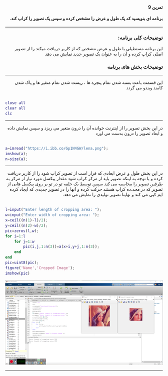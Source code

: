 <div dir="rtl">
 
#### تمرین 9
#### برنامه ای بنویسید که یک طول و عرض را مشخص کرده و سپس یک تصویر را کراپ کند. <br />

***

### توضیحات کلی برنامه:

  این برنامه مستطیلی با طول و عرض مشخص که از کاربر دریافت میکند را از تصویر اصلی کراپ کرده و آن را به عنوان یک تصویر جدید نمایش می دهد

### توضیحات بخش های برنامه
***

 این قسمت باعث بسته شدن تمام پنجره ها ، ریست شدن تمام متغیر ها و پاک شدن کامند ویندو می گردد <br />

</div>

```matlab

close all         
clear all         
clc    

```
***
<div dir="rtl">
 
در این بخش تصویر را از اینترنت خوانده آن را درون متغیر می ریزد و سپس نمایش داده و ابعاد تصویر را درون بدست می اورد


</div>

```matlab

a=imread("https://i.ibb.co/Gp1N4GW/lena.png");   
imshow(a);                                     
n=size(a);        

```
***
<div dir="rtl">
 
در این بخش طول و عرض ابعادی که قرار است از تصویر کراپ شود را از کاربر دریافت کرده و با توجه به اینکه تصویر باید از مرکز کراپ شود مقدار پیکسل مورد نیاز از مرکز به طرفین تصویر را محاسبه می کند سپس توسط یک حلقه تو در تو بر روی پیکسل هایی از تصویر که در محد.ده کراپ هستند حرکت کرده و آنها را در تصویر جدیدی که ایجاد کرده ایم کپی می کند و نهایتا تصویر تولیدی را نمایش می دهد.


</div>

```matlab

l=input("Enter length of cropping area: ");     
w=input("Enter width of cropping area: ");      
x=ceil((n(1)-l)/2);                              
y=ceil((n(2)-w)/2);                              
pic=zeros(l,w);                                
for i=1:l                                      
    for j=1:w                                  
        pic(i,j,1:n(3))=a(x+i,y+j,1:n(3));      
    end
end
pic=uint8(pic);                                
figure('Name','Cropped Image');        
imshow(pic)                                    
```
![alt text](https://github.com/semnan-university-ai/image-processing-class/blob/2f41d1b4dcaf7e2e47a5336a258b560e66bca844/excersiecs/alirezachaji/9/Exce09.png)
***

